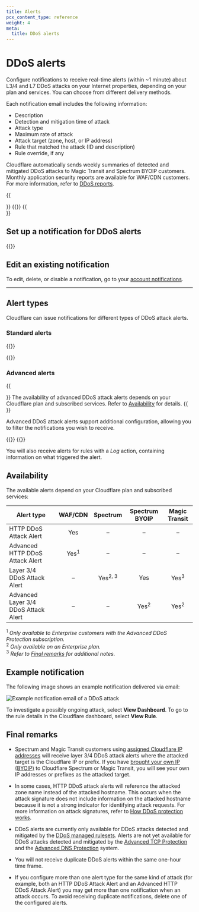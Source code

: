 ```yaml
---
title: Alerts
pcx_content_type: reference
weight: 4
meta:
  title: DDoS alerts
---
```


# DDoS alerts

Configure notifications to receive real-time alerts (within ~1 minute) about L3/4 and L7 DDoS attacks on your Internet properties, depending on your plan and services. You can choose from different delivery methods.

Each notification email includes the following information:

* Description
* Detection and mitigation time of attack
* Attack type
* Maximum rate of attack
* Attack target (zone, host, or IP address)
* Rule that matched the attack (ID and description)
* Rule override, if any

Cloudflare automatically sends weekly summaries of detected and mitigated DDoS attacks to Magic Transit and Spectrum BYOIP customers. Monthly application security reports are available for WAF/CDN customers. For more information, refer to [DDoS reports](/ddos-protection/reference/reports/).

{{<Aside type="note">}}
{{<render file="_alerts-and-reports-independent.md">}}
{{</Aside>}}

## Set up a notification for DDoS alerts

{{<render file="_create-notification.md">}}

## Edit an existing notification

To edit, delete, or disable a notification, go to your [account notifications](https://dash.cloudflare.com/?to=/:account/notifications).

---

## Alert types

Cloudflare can issue notifications for different types of DDoS attack alerts.

### Standard alerts

{{<available-notifications product="DDoS Protection" notificationName="HTTP DDoS Attack Alert">}}

{{<available-notifications product="DDoS Protection" notificationName="Layer 3/4 DDoS Attack Alert">}}

### Advanced alerts

{{<Aside type="note">}}
The availability of advanced DDoS attack alerts depends on your Cloudflare plan and subscribed services. Refer to [Availability](#availability) for details.
{{</Aside>}}

Advanced DDoS attack alerts support additional configuration, allowing you to filter the notifications you wish to receive.

{{<available-notifications product="DDoS Protection" notificationName="Advanced HTTP DDoS Attack Alert">}}
{{<available-notifications product="DDoS Protection" notificationName="Advanced Layer 3/4 DDoS Attack Alert">}}

You will also receive alerts for rules with a _Log_ action, containing information on what triggered the alert.

## Availability

The available alerts depend on your Cloudflare plan and subscribed services:

Alert type                           |     WAF/CDN     |      Spectrum      | Spectrum BYOIP  |  Magic Transit
-------------------------------------|:---------------:|:------------------:|:---------------:|:--------------:
HTTP DDoS Attack Alert               |       Yes       |         –          |        –        |        –
Advanced HTTP DDoS Attack Alert      | Yes<sup>1</sup> |         –          |        –        |        –
Layer 3/4 DDoS Attack Alert          |        –        | Yes<sup>2, 3</sup> |       Yes       | Yes<sup>3</sup>
Advanced Layer 3/4 DDoS Attack Alert |        –        |         –          | Yes<sup>2</sup> | Yes<sup>2</sup>

<sup>1</sup> _Only available to Enterprise customers with the Advanced DDoS Protection subscription._ <br>
<sup>2</sup> _Only available on an Enterprise plan._ <br>
<sup>3</sup> _Refer to [Final remarks](#final-remarks) for additional notes._

## Example notification

The following image shows an example notification delivered via email:

![Example notification email of a DDoS attack](/images/ddos-protection/ddos-notification-example.png)

To investigate a possibly ongoing attack, select **View Dashboard**. To go to the rule details in the Cloudflare dashboard, select **View Rule**.

## Final remarks

* Spectrum and Magic Transit customers using [assigned Cloudflare IP addresses](/magic-transit/cloudflare-ips/) will receive layer 3/4 DDoS attack alerts where the attacked target is the Cloudflare IP or prefix. If you have [brought your own IP (BYOIP)](/byoip/) to Cloudflare Spectrum or Magic Transit, you will see your own IP addresses or prefixes as the attacked target.

* In some cases, HTTP DDoS attack alerts will reference the attacked zone name instead of the attacked hostname. This occurs when the attack signature does not include information on the attacked hostname because it is not a strong indicator for identifying attack requests. For more information on attack signatures, refer to [How DDoS protection works](/ddos-protection/about/how-ddos-protection-works/).

* DDoS alerts are currently only available for DDoS attacks detected and mitigated by the [DDoS managed rulesets](/ddos-protection/managed-rulesets/). Alerts are not yet available for DDoS attacks detected and mitigated by the [Advanced TCP Protection](/ddos-protection/tcp-protection/) and the [Advanced DNS Protection](/ddos-protection/dns-protection/) system.

* You will not receive duplicate DDoS alerts within the same one-hour time frame.

* If you configure more than one alert type for the same kind of attack (for example, both an HTTP DDoS Attack Alert and an Advanced HTTP DDoS Attack Alert) you may get more than one notification when an attack occurs. To avoid receiving duplicate notifications, delete one of the configured alerts.
